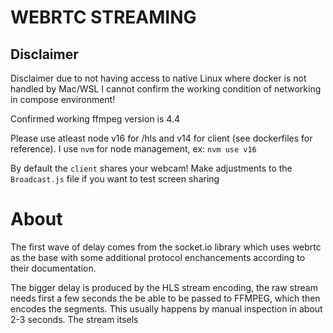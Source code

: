# WEBRTC STREAMING

## Disclaimer
Disclaimer due to not having access to native Linux where docker is not handled by Mac/WSL I cannot confirm the working condition of networking in compose environment!

Confirmed working ffmpeg version is 4.4

Please use atleast node v16 for /hls and v14 for client (see dockerfiles for reference). I use `nvm` for node management, ex: `nvm use v16`

By default the `client` shares your webcam! Make adjustments to the `Broadcast.js` file if you want to test screen sharing

# About

The first wave of delay comes from the socket.io library which uses webrtc as the base with some additional protocol enchancements according to their documentation.

The bigger delay is produced by the HLS stream encoding, the raw stream needs first a few seconds the be able to be passed to FFMPEG, which then encodes the segments. This usually happens by manual inspection in about 2-3 seconds. The stream itsels
